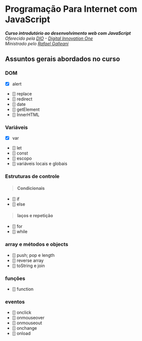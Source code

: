 # Programação Para Internet com JavaScript
_**Curso introdutório ao desenvolvimento web com JavaScript**_\
_Oferecido pela [DIO](https://digitalinnovation.one/) - [Digital Innovation One](https://github.com/digitalinnovationone)_\
_Ministrado pelo [Rafael Galleani](https://github.com/rafegal)_
## Assuntos gerais abordados no curso
### DOM
- [x] alert
- [] replace
- [] redirect
- [] date
- [] getElement
- [] InnerHTML
### Variáveis
- [x] var
- [] let
- [] const
- [] escopo
- [] variáveis locais e globais
### Estruturas de controle
> #### Condicionais
- [] if
- [] else
> #### laços e repetição
- [] for
- [] while
### array e métodos e objects  
- [] push; pop e length
- [] reverse array
- [] toString e join
### funções
- [] function
### eventos
- [] onclick
- [] onmouseover
- [] onmouseout
- [] onchange
- [] onload
